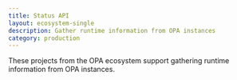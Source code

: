 ```yaml
---
title: Status API
layout: ecosystem-single
description: Gather runtime information from OPA instances
category: production
---
```


These projects from the OPA ecosystem support gathering runtime information from OPA instances.

